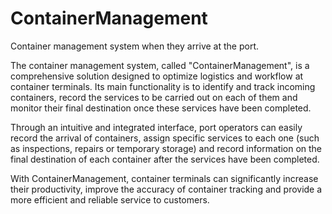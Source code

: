 # ContainerManagement
Container management system when they arrive at the port.

The container management system, called "ContainerManagement", is a comprehensive solution designed to optimize logistics and workflow at container terminals. Its main functionality is to identify and track incoming containers, record the services to be carried out on each of them and monitor their final destination once these services have been completed.

Through an intuitive and integrated interface, port operators can easily record the arrival of containers, assign specific services to each one (such as inspections, repairs or temporary storage) and record information on the final destination of each container after the services have been completed.

With ContainerManagement, container terminals can significantly increase their productivity, improve the accuracy of container tracking and provide a more efficient and reliable service to customers.
